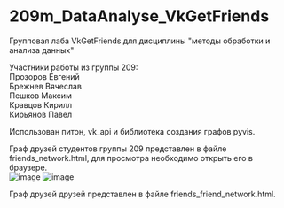 # 209m_DataAnalyse_VkGetFriends
Групповая лаба VkGetFriends для дисциплины "методы обработки и анализа данных"

Участники работы из группы 209:        
Прозоров Евгений          
Брежнев Вячеслав        
Пешков Максим        
Кравцов Кирилл        
Кирьянов Павел          


Использован питон, vk_api и библиотека создания графов pyvis.

Граф друзей студентов группы 209 представлен в файле friends_network.html, для просмотра необходимо открыть его в браузере.      
![image](https://github.com/user-attachments/assets/ebabc3d4-ba3c-4537-9110-0aaea40a0cc9)
![image](https://github.com/user-attachments/assets/6e32fefa-1b63-412c-ad9b-ee5f498de8ec)



Граф друзей друзей представлен в файле friends_friend_network.html.      
